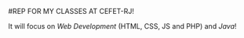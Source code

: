 #REP FOR MY CLASSES AT CEFET-RJ!

It will focus on *Web Development* (HTML, CSS, JS and PHP) and *Java*! 

